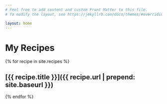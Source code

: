 ```yaml
---
# Feel free to add content and custom Front Matter to this file.
# To modify the layout, see https://jekyllrb.com/docs/themes/#overriding-theme-defaults

layout: home
---
```


# My Recipes
{% for recipe in site.recipes %}
## [{{ recipe.title }}]({{ recipe.url | prepend: site.baseurl }})
{% endfor %}

